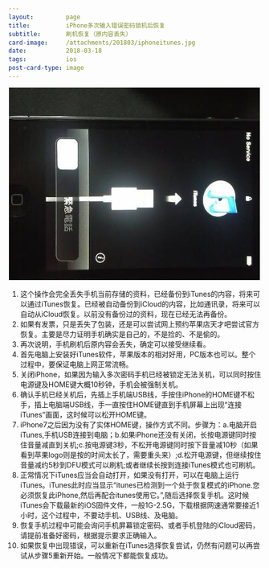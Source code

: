 ```yaml
---
layout:         page
title:          iPhone多次输入错误密码锁机后恢复
subtitle:       刷机恢复（原内容丢失）
card-image:     /attachments/201803/iphoneitunes.jpg
date:           2018-03-18
tags:           ios
post-card-type: image
---
```

![](/attachments/201803/iphoneitunes.jpg)
1. 这个操作会完全丢失手机当前存储的资料，已经备份到iTunes的内容，将来可以通过iTunes恢复。已经被自动备份到iCloud的内容，比如通讯录，将来可以自动从iCloud恢复。以前没有备份过的资料，现在已经无法再备份。  
2. 如果有发票，只是丢失了包装，还是可以尝试网上预约苹果店天才吧尝试官方恢复。主要是尽力证明手机确实是自己的，不是捡的、不是偷的。  
3. 再次说明，手机刷机后原内容会丢失，确定可以接受继续看。
4. 首先电脑上安装好iTunes软件，苹果版本的相对好用，PC版本也可以。整个过程中，要保证电脑上网正常流畅。  
5. 关闭iPhone，如果因为输入多次密码手机已经被锁定无法关机，可以同时按住电源键及HOME键大概10秒钟，手机会被强制关机。  
6. 确认手机已经关机后，先插上手机端USB线，手按住iPhone的HOME键不松手，插上电脑端USB线，手一直按住HOME键直到手机屏幕上出现“连接iTunes”画面，这时候可以松开HOME键。  
7. iPhone7之后因为没有了实体HOME键，操作方式不同。步骤为：a.电脑开启iTunes,手机USB连接到电脑；b.如果iPhone还没有关闭，长按电源键同时按住音量减直到关机;c.按电源键3秒，不松开电源键同时按下音量减10秒（如果看到苹果logo则是按的时间太长了，需要重头来）;d.松开电源键，但继续按住音量减约5秒到DFU模式可以刷机;或者继续长按到连接iTunes模式也可刷机。  
7. 正常情况下iTunes应当会自动打开，如果没有打开，可以在电脑上运行iTunes。iTunes此时应当显示“itunes已检测到一个处于恢复模式的iPhone.您必须恢复此iPhone,然后再配合itunes使用它。”,随后选择恢复手机。这时候iTunes会下载最新的iOS固件文件，一般1G-2.5G，下载根据网速通常要接近1小时，这个过程中，不要动手机、USB线、及电脑。  
8. 恢复手机过程中可能会询问手机屏幕锁定密码、或者手机登陆的iCloud密码，请提前准备好密码，根据提示要求正确输入。  
9. 如果恢复中出现错误，可以重新在iTunes选择恢复尝试，仍然有问题可以再尝试从步骤5重新开始。一般情况下都能恢复成功。  



